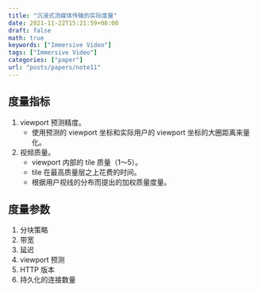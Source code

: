```yaml
---
title: "沉浸式流媒体传输的实际度量"
date: 2021-11-22T15:21:59+08:00
draft: false
math: true
keywords: ["Immersive Video"]
tags: ["Immersive Video"]
categories: ["paper"]
url: "posts/papers/note11"
---
```


##  度量指标

1. viewport 预测精度。
   + 使用预测的 viewport 坐标和实际用户的 viewport 坐标的大圈距离来量化。
2. 视频质量。
   + viewport 内部的 tile 质量（1～5）。
   + tile 在最高质量层之上花费的时间。
   + 根据用户视线的分布而提出的加权质量度量。

## 度量参数

1. 分块策略
2. 带宽
3. 延迟
4. viewport 预测
5. HTTP 版本
6. 持久化的连接数量
